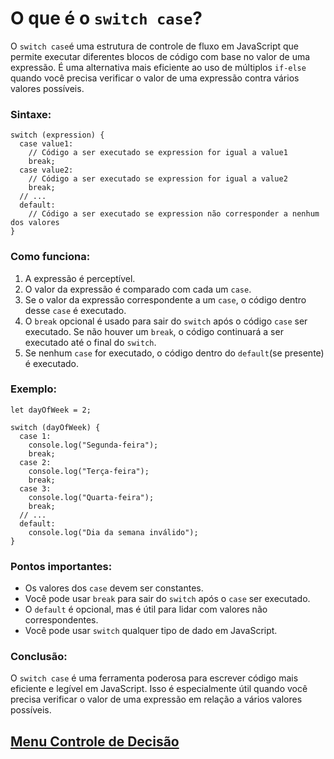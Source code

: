 # O que é o `switch case`?

O `switch case`é uma estrutura de controle de fluxo em JavaScript que permite executar diferentes blocos de código com base no valor de uma expressão. É uma alternativa mais eficiente ao uso de múltiplos `if-else` quando você precisa verificar o valor de uma expressão contra vários valores possíveis.

### Sintaxe:

```
switch (expression) {
  case value1:
    // Código a ser executado se expression for igual a value1
    break;
  case value2:
    // Código a ser executado se expression for igual a value2
    break;
  // ...
  default:
    // Código a ser executado se expression não corresponder a nenhum dos valores
}
```

### Como funciona:

1. A expressão é perceptível.
2. O valor da expressão é comparado com cada um `case`.
3. Se o valor da expressão correspondente a um `case`, o código dentro desse `case` é executado.
4. O `break` opcional é usado para sair do `switch` após o código `case` ser executado. Se não houver um `break`, o código continuará a ser executado até o final do `switch`.
5. Se nenhum `case` for executado, o código dentro do `default`(se presente) é executado.

### Exemplo:

```
let dayOfWeek = 2;

switch (dayOfWeek) {
  case 1:
    console.log("Segunda-feira");
    break;
  case 2:
    console.log("Terça-feira");
    break;
  case 3:
    console.log("Quarta-feira");
    break;
  // ...
  default:
    console.log("Dia da semana inválido");
}
```

### Pontos importantes:

- Os valores dos `case` devem ser constantes.
- Você pode usar `break` para sair do `switch` após o `case` ser executado.
- O `default` é opcional, mas é útil para lidar com valores não correspondentes.
- Você pode usar `switch` qualquer tipo de dado em JavaScript.

### Conclusão:

O `switch case` é uma ferramenta poderosa para escrever código mais eficiente e legível em JavaScript. Isso é especialmente útil quando você precisa verificar o valor de uma expressão em relação a vários valores possíveis.

## [Menu Controle de Decisão](menu_controle-decisao.md)